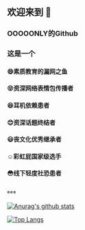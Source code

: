 ## 欢迎来到 👋
### OOOOONLY的Github

### 这是一个
#### :smile:素质教育的漏网之鱼
#### :stuck_out_tongue_closed_eyes:资深网络表情包传播者
#### :laughing:耳机依赖患者
#### :blush:资深话题终结者
#### :smiley:丧文化优秀继承者
#### :relaxed:彩虹屁国家级选手
#### :flushed:线下轻度社恐患者
#### 。。。

<!--
**only52607/only52607** is a ✨ _special_ ✨ repository because its `README.md` (this file) appears on your GitHub profile.

Here are some ideas to get you started:

- 🔭 I’m currently working on ...
- 🌱 I’m currently learning ...
- 👯 I’m looking to collaborate on ...
- 🤔 I’m looking for help with ...
- 💬 Ask me about ...
- 📫 How to reach me: ...
- 😄 Pronouns: ...
- ⚡ Fun fact: ...
-->

[![Anurag's github stats](https://github-readme-stats.vercel.app/api?username=only52607&count_private=true&show_icons=true&theme=dracula)](https://github.com/anuraghazra/github-readme-stats)

[![Top Langs](https://github-readme-stats.vercel.app/api/top-langs/?username=only52607)](https://github.com/anuraghazra/github-readme-stats)
